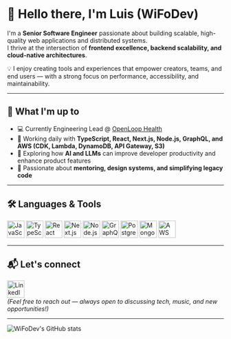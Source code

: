 # 👋 Hello there, I'm Luis (WiFoDev)

I'm a **Senior Software Engineer** passionate about building scalable, high-quality web applications and distributed systems.  
I thrive at the intersection of **frontend excellence, backend scalability, and cloud-native architectures**.  

💡 I enjoy creating tools and experiences that empower creators, teams, and end users — with a strong focus on performance, accessibility, and maintainability.

---

## 🚀 What I'm up to
- 💻 Currently Engineering Lead @ [OpenLoop Health](https://openloophealth.com/)  
- 🔧 Working daily with **TypeScript, React, Next.js, Node.js, GraphQL, and AWS (CDK, Lambda, DynamoDB, API Gateway, S3)**  
- 🌱 Exploring how **AI and LLMs** can improve developer productivity and enhance product features  
- 🤝 Passionate about **mentoring, design systems, and simplifying legacy code**  

---

## 🛠️ Languages & Tools
<p>
  <img src="https://upload.wikimedia.org/wikipedia/commons/6/6a/JavaScript-logo.png" alt="JavaScript" width="40"/>
  <img src="https://cdn.jsdelivr.net/gh/devicons/devicon/icons/typescript/typescript-original.svg" alt="TypeScript" width="40"/>
  <img src="https://cdn.jsdelivr.net/gh/devicons/devicon/icons/react/react-original.svg" alt="React" width="40"/>
  <img src="https://cdn.jsdelivr.net/gh/devicons/devicon/icons/nextjs/nextjs-original.svg" alt="Next.js" width="40"/>
  <img src="https://cdn.jsdelivr.net/gh/devicons/devicon/icons/nodejs/nodejs-original.svg" alt="Node.js" width="40"/>
  <img src="https://cdn.jsdelivr.net/gh/devicons/devicon/icons/graphql/graphql-plain.svg" alt="GraphQL" width="40"/>
  <img src="https://cdn.jsdelivr.net/gh/devicons/devicon/icons/postgresql/postgresql-original.svg" alt="PostgreSQL" width="40"/>
  <img src="https://cdn.jsdelivr.net/gh/devicons/devicon/icons/mongodb/mongodb-original.svg" alt="MongoDB" width="40"/>
  <img src="https://cdn.jsdelivr.net/gh/simple-icons/simple-icons/icons/amazonaws.svg" alt="AWS" width="40"/>
</p>

---

## 📬 Let's connect
[<img src="https://cdn3.iconfinder.com/data/icons/sociocons/256/linkedin-sociocon.png" alt="LinkedIn" width="40"/>](https://www.linkedin.com/in/luisramirez26/)  
*(Feel free to reach out — always open to discussing tech, music, and new opportunities!)*

---

![WiFoDev's GitHub stats](https://github-readme-stats.vercel.app/api?username=WiFoDev&show_icons=true&theme=react)
